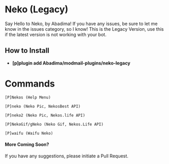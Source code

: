 # Neko (Legacy)

Say Hello to Neko, by Abadima! If you have any issues, be sure to let me know in the issues category, so I know!
This is the Legacy Version, use this if the latest version is not working with your bot.

## How to Install
+ **[p]plugin add Abadima/modmail-plugins/neko-legacy**

# Commands

```
[P]Nekos (Help Menu)

[P]neko (Neko Pic, NekosBest API)

[P]neko2 (Neko Pic, Nekos.life API)

[P]NekoGif/gNeko (Neko Gif, Nekos.Life API)

[P]waifu (Waifu Neko)
```

#### More Coming Soon?

If you have any suggestions, please initiate a Pull Request.
